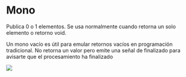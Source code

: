 # Mono
Publica 0 o 1 elementos. Se usa normalmente cuando retorna un solo elemento o retorno void. 

Un mono vacío es útil para emular retornos vacíos en programación tradicional. No retorna un valor pero emite una señal de finalizado para avisarte que el procesamiento ha finalizado

![](https://image.slidesharecdn.com/reactive-card-magic-180905013644/95/reactive-card-magic-understanding-spring-webflux-and-project-reactor-30-638.jpg?cb=1536164915)
